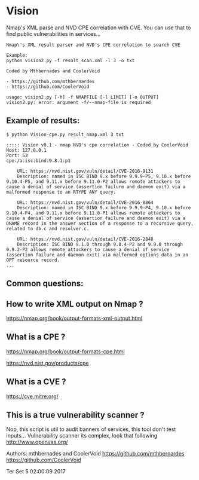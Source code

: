 # Vision

Nmap's XML parse and NVD CPE correlation with CVE. You can use that to find public vulnerabilities in services... 

```..::: VISION v0.1 :::...
Nmap\'s XML result parser and NVD's CPE correlation to search CVE

Example:
python vision2.py -f result_scan.xml -l 3 -o txt

Coded by Mthbernades and CoolerVoid

- https://github.com/mthbernardes
- https://github.com/CoolerVoid

usage: vision2.py [-h] -f NMAPFILE [-l LIMIT] [-o OUTPUT]
vision2.py: error: argument -f/--nmap-file is required

```

## Example of results:
```
$ python Vision-cpe.py result_nmap.xml 3 txt

::::: Vision v0.1 - nmap NVD's cpe correlation - Coded by CoolerVoid
Host: 127.0.0.1
Port: 53
cpe:/a:isc:bind:9.8.1:p1

	URL: https://nvd.nist.gov/vuln/detail/CVE-2016-9131
	Description: named in ISC BIND 9.x before 9.9.9-P5, 9.10.x before 9.10.4-P5, and 9.11.x before 9.11.0-P2 allows remote attackers to cause a denial of service (assertion failure and daemon exit) via a malformed response to an RTYPE ANY query.

	URL: https://nvd.nist.gov/vuln/detail/CVE-2016-8864
	Description: named in ISC BIND 9.x before 9.9.9-P4, 9.10.x before 9.10.4-P4, and 9.11.x before 9.11.0-P1 allows remote attackers to cause a denial of service (assertion failure and daemon exit) via a DNAME record in the answer section of a response to a recursive query, related to db.c and resolver.c.

	URL: https://nvd.nist.gov/vuln/detail/CVE-2016-2848
	Description: ISC BIND 9.1.0 through 9.8.4-P2 and 9.9.0 through 9.9.2-P2 allows remote attackers to cause a denial of service (assertion failure and daemon exit) via malformed options data in an OPT resource record.
...

```

## Common questions:

## How to write XML output on Nmap ?
https://nmap.org/book/output-formats-xml-output.html

## What is a CPE  ?

https://nmap.org/book/output-formats-cpe.html

https://nvd.nist.gov/products/cpe

## What is a CVE ?

https://cve.mitre.org/


## This is a true vulnerability scanner ?

Nop, this script is util to audit banners of services, this tool don't test inputs... Vulnerability scanner its complex, look that following http://www.openvas.org/




Authors: mthbernades and CoolerVoid 
https://github.com/mthbernardes
https://github.com/CoolerVoid


Ter Set  5 02:00:09 2017


